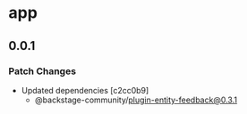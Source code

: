 # app

## 0.0.1

### Patch Changes

- Updated dependencies [c2cc0b9]
  - @backstage-community/plugin-entity-feedback@0.3.1
